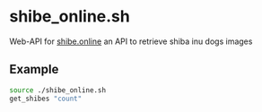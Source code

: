 # shibe_online.sh
Web-API for [shibe.online](https://shibe.online) an API to retrieve shiba inu dogs images

## Example
```bash
source ./shibe_online.sh
get_shibes "count"
```
